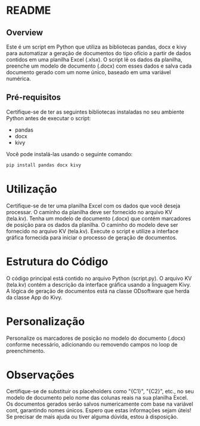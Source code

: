 # README

## Overview
Este é um script em Python que utiliza as bibliotecas pandas, docx e kivy para automatizar a geração de documentos do tipo ofício a partir de dados contidos em uma planilha Excel (.xlsx). O script lê os dados da planilha, preenche um modelo de documento (.docx) com esses dados e salva cada documento gerado com um nome único, baseado em uma variável numérica.

## Pré-requisitos
Certifique-se de ter as seguintes bibliotecas instaladas no seu ambiente Python antes de executar o script:
- pandas
- docx
- kivy

Você pode instalá-las usando o seguinte comando:
```bash
pip install pandas docx kivy
```
# Utilização
Certifique-se de ter uma planilha Excel com os dados que você deseja processar. O caminho da planilha deve ser fornecido no arquivo KV (tela.kv).
Tenha um modelo de documento (.docx) que contém marcadores de posição para os dados da planilha. O caminho do modelo deve ser fornecido no arquivo KV (tela.kv).
Execute o script e utilize a interface gráfica fornecida para iniciar o processo de geração de documentos.

# Estrutura do Código
O código principal está contido no arquivo Python (script.py).
O arquivo KV (tela.kv) contém a descrição da interface gráfica usando a linguagem Kivy.
A lógica de geração de documentos está na classe ODsoftware que herda da classe App do Kivy.

# Personalização
Personalize os marcadores de posição no modelo do documento (.docx) conforme necessário, adicionando ou removendo campos no loop de preenchimento.

# Observações
Certifique-se de substituir os placeholders como "{C1}", "{C2}", etc., no seu modelo de documento pelo nome das colunas reais na sua planilha Excel.
Os documentos gerados serão salvos numericamente com base na variável cont, garantindo nomes únicos.
Espero que estas informações sejam úteis! Se precisar de mais ajuda ou tiver alguma dúvida, estou à disposição.
